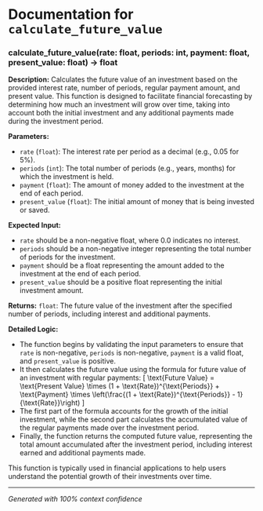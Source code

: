 # Documentation for `calculate_future_value`

### calculate_future_value(rate: float, periods: int, payment: float, present_value: float) -> float

**Description:**
Calculates the future value of an investment based on the provided interest rate, number of periods, regular payment amount, and present value. This function is designed to facilitate financial forecasting by determining how much an investment will grow over time, taking into account both the initial investment and any additional payments made during the investment period.

**Parameters:**
- `rate` (`float`): The interest rate per period as a decimal (e.g., 0.05 for 5%).
- `periods` (`int`): The total number of periods (e.g., years, months) for which the investment is held.
- `payment` (`float`): The amount of money added to the investment at the end of each period.
- `present_value` (`float`): The initial amount of money that is being invested or saved.

**Expected Input:**
- `rate` should be a non-negative float, where 0.0 indicates no interest.
- `periods` should be a non-negative integer representing the total number of periods for the investment.
- `payment` should be a float representing the amount added to the investment at the end of each period.
- `present_value` should be a positive float representing the initial investment amount.

**Returns:**
`float`: The future value of the investment after the specified number of periods, including interest and additional payments.

**Detailed Logic:**
- The function begins by validating the input parameters to ensure that `rate` is non-negative, `periods` is non-negative, `payment` is a valid float, and `present_value` is positive.
- It then calculates the future value using the formula for future value of an investment with regular payments:
  \[
  \text{Future Value} = \text{Present Value} \times (1 + \text{Rate})^{\text{Periods}} + \text{Payment} \times \left(\frac{(1 + \text{Rate})^{\text{Periods}} - 1}{\text{Rate}}\right)
  \]
- The first part of the formula accounts for the growth of the initial investment, while the second part calculates the accumulated value of the regular payments made over the investment period.
- Finally, the function returns the computed future value, representing the total amount accumulated after the investment period, including interest earned and additional payments made. 

This function is typically used in financial applications to help users understand the potential growth of their investments over time.

---
*Generated with 100% context confidence*
